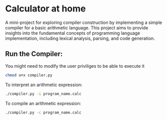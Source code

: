 # Calculator at home
A mini-project for exploring compiler construction by implementing a simple compiler for a basic arithmetic language. This project aims to provide insights into the fundamental concepts of programming language implementation, including lexical analysis, parsing, and code generation.

## Run the Compiler:
You might need to modify the user priviliges to be able to execute it
```bash
chmod u+x compiler.py
```

To interpret an arithmetic expression:
```bash
./compiler.py -i program_name.calc
```
To compile an arithmetic expression:
```bash
./compiler.py -c program_name.calc
```
